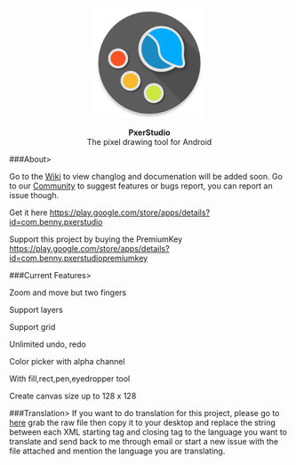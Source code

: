 <p align="center"><img src="https://github.com/BennyKok/PxerStudio/blob/master/app/src/main/ic_launcher-web.png" width="200"></p>
<p align="center"><b>PxerStudio</b> <br>The pixel drawing tool for Android</p>

###About>

Go to the [Wiki](https://github.com/BennyKok/PxerStudio/wiki) to view changlog and documenation will be added soon.
Go to our [Community](https://plus.google.com/communities/108794551381643757096) to suggest features or bugs report, you can report an issue though.

Get it here
https://play.google.com/store/apps/details?id=com.benny.pxerstudio

Support this project by buying the PremiumKey
https://play.google.com/store/apps/details?id=com.benny.pxerstudiopremiumkey

###Current Features>

Zoom and move but two fingers

Support layers

Support grid

Unlimited undo, redo

Color picker with alpha channel

With fill,rect,pen,eyedropper tool

Create canvas size up to 128 x 128

###Translation>
If you want to do translation for this project, please go to [here](https://github.com/BennyKok/PxerStudio/blob/master/app/src/main/res/values/strings.xml) grab the raw file then copy it to your desktop and replace the string between each XML starting tag and closing tag to the language you want to translate and send back to me through email or start a new issue with the file attached and mention the language you are translating.
